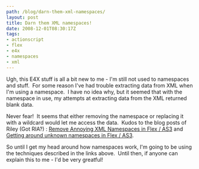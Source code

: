 ```yaml
---
path: /blog/darn-them-xml-namespaces/
layout: post
title: Darn them XML namespaces!
date: 2008-12-01T08:30:17Z
tags:
- actionscript
- flex
- e4x
- namespaces
- xml
---
```


Ugh, this E4X stuff is all a bit new to me - I'm still not used to namespaces and stuff.  For some reason I've had trouble extracting data from XML when I'm using a namespace.  I have no idea why, but it seemed that with the namespace in use, my attempts at extracting data from the XML returned blank data.

Never fear!  It seems that either removing the namespace or replacing it with a wildcard would let me access the data.  Kudos to the blog posts of Riley (Got RIA?) : [Remove Annoying XML Namespaces in Flex / AS3](http://brianmriley.wordpress.com/2008/03/14/remove-xml-namespaces-in-flex-or-as3/) and [Getting around unknown namespaces in Flex / AS3](http://brianmriley.wordpress.com/2008/03/20/getting-around-unknown-namespaces-in-flex-and-as/).

So until I get my head around how namespaces work, I'm going to be using the techniques described in the links above.  Until then, if anyone can explain this to me - I'd be very greatful!